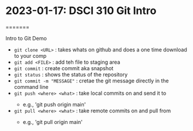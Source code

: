 
# 2023-01-17: DSCI 310 Git Intro
=======

Intro to Git Demo

- `git clone <URL>` : takes whats on github and does a one time download to your comp
- `git add <FILE>` : add teh file to staging area
- `git commit` : create commit aka snapshot
- `git status` : shows the status of the repository
- `git commit -m "MESSAGE"` : cretae the git message directly in the command line
- `git push <where> <what>` : take local commits on <what> and send it to <where>
    - e.g., 'git push origin main'
- `git pull <where> <what>` : take remote commits on <what> and pull from <where>
    - e.g., 'git pull origin main'


